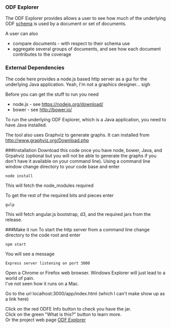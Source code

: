 ### ODF Explorer
The ODF Explorer provides allows a user to see how much of the underlying ODF [schema](https://www.oasis-open.org/committees/tc_home.php?wg_abbrev=office) is used by a document or set of documents.

A user can also 
* compare documents - with respect to their schema use
* aggregate several groups of documents, and see how each document contributes to the coverage

### External Dependencies
The code here provides a node.js based http server as a gui for the underlying Java application.
Yeah, I'm not a graphics designer... sigh

Before you can get the stuff to run you need
* node.js - see https://nodejs.org/download/
* bower - see http://bower.io/

To run the underlying ODF Explorer, which is a Java application, you need to have Java installed.

The tool also uses Graphviz to generate graphs. It can installed from http://www.graphviz.org/Download.php

###Installation
Download this code once you have node, bower, Java, and Grpahviz (optional but you will not be able to generate the graphs if you don't have it available on your command line).
Using a command line window change directory to your code base and enter
```
node install
```
This will fetch the node_modules required

To get the rest of the required bits and pieces enter
```
gulp
```
This will fetch angular.js bootstrap, d3, and the required jars from the release.

###Make it run
To start the http server from a command line change directory to the code root and enter
```
npm start
```

You will see a message  
```
Express server listening on port 3000
```

Open a Chrome or Firefox web browser. Windows Explorer will just lead to a world of pain.   
I've not seen how it runs on a Mac.

Go to the url localhost:3000/app/index.html (which I can't make show up as a link here)

Click on the red ODFE Info button to check you have the jar.  
Click on the green "What is this?" button to learn more.  
Or the project web page [ODF Explorer](http://hammyau.github.io/ODFExplorer/)

